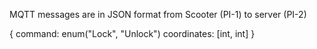 MQTT messages are in JSON format from Scooter (PI-1) to server (PI-2)

{
    command: enum("Lock", "Unlock")
    coordinates: [int, int]
}